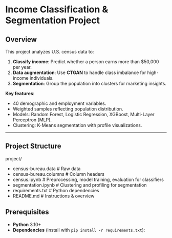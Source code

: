 # Income Classification & Segmentation Project

## Overview
This project analyzes U.S. census data to:

1. **Classify income**: Predict whether a person earns more than $50,000 per year.  
2. **Data augmentation**: Use **CTGAN** to handle class imbalance for high-income individuals.  
3. **Segmentation**: Group the population into clusters for marketing insights.

**Key features**:  
- 40 demographic and employment variables.  
- Weighted samples reflecting population distribution.  
- Models: Random Forest, Logistic Regression, XGBoost, Multi-Layer Perceptron (MLP).  
- Clustering: K-Means segmentation with profile visualizations.  

---

## Project Structure
project/

- census-bureau.data # Raw data
- census-bureau.columns # Column headers
- census.ipynb # Preprocessing, model training, evaluation for classifiers
- segmentation.ipynb # Clustering and profiling for segmentation
- requirements.txt # Python dependencies
- README.md # Instructions & overview

## Prerequisites

- **Python** 3.10+  
- **Dependencies** (install with `pip install -r requirements.txt`):


